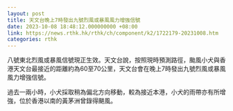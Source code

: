 ```yaml
---
layout: post
title: 天文台晚上7時發出九號烈風或暴風風力增強信號
date: 2023-10-08 18:48:12.000000000 +08:00
link: https://news.rthk.hk/rthk/ch/component/k2/1722179-20231008.htm
categories: rthk
---
```


八號東北烈風或暴風信號現正生效。天文台說，按照現時預測路徑，颱風小犬與香港天文台最接近的距離約為60至70公里，天文台會在晚上7時發出九號烈風或暴風風力增強信號。

過去一兩小時，小犬採取稍為偏北方向移動，較為接近本港，小犬的雨帶亦有所增強，位於香港以南的黃茅洲曾錄得颶風。
